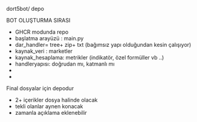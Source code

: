 dort5bot/  depo

BOT OLUŞTURMA SIRASI
* GHCR modunda repo
* başlatma arayüzü : main.py
* dar_handler= tree+ zip+ txt (bağımsız yapı olduğundan kesin çalışıyor)
* kaynak_veri : marketler
* kaynak_hesaplama: metrikler (indikatör, özel formüller vb ..)
* handleryapısı: doğrudan mı, katmanlı mı
* 
* 
Final dosyalar için depodur
* 2+ içerikler dosya halinde olacak
* tekli olanlar aynen konacak
* zamanla açıklama eklenebilir
